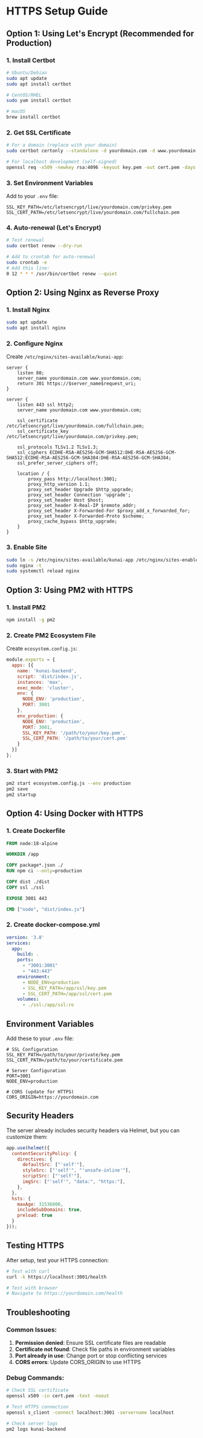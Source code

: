 # HTTPS Setup Guide

## Option 1: Using Let's Encrypt (Recommended for Production)

### 1. Install Certbot
```bash
# Ubuntu/Debian
sudo apt update
sudo apt install certbot

# CentOS/RHEL
sudo yum install certbot

# macOS
brew install certbot
```

### 2. Get SSL Certificate
```bash
# For a domain (replace with your domain)
sudo certbot certonly --standalone -d yourdomain.com -d www.yourdomain.com

# For localhost development (self-signed)
openssl req -x509 -newkey rsa:4096 -keyout key.pem -out cert.pem -days 365 -nodes
```

### 3. Set Environment Variables
Add to your `.env` file:
```env
SSL_KEY_PATH=/etc/letsencrypt/live/yourdomain.com/privkey.pem
SSL_CERT_PATH=/etc/letsencrypt/live/yourdomain.com/fullchain.pem
```

### 4. Auto-renewal (Let's Encrypt)
```bash
# Test renewal
sudo certbot renew --dry-run

# Add to crontab for auto-renewal
sudo crontab -e
# Add this line:
0 12 * * * /usr/bin/certbot renew --quiet
```

## Option 2: Using Nginx as Reverse Proxy

### 1. Install Nginx
```bash
sudo apt update
sudo apt install nginx
```

### 2. Configure Nginx
Create `/etc/nginx/sites-available/kunai-app`:
```nginx
server {
    listen 80;
    server_name yourdomain.com www.yourdomain.com;
    return 301 https://$server_name$request_uri;
}

server {
    listen 443 ssl http2;
    server_name yourdomain.com www.yourdomain.com;

    ssl_certificate /etc/letsencrypt/live/yourdomain.com/fullchain.pem;
    ssl_certificate_key /etc/letsencrypt/live/yourdomain.com/privkey.pem;
    
    ssl_protocols TLSv1.2 TLSv1.3;
    ssl_ciphers ECDHE-RSA-AES256-GCM-SHA512:DHE-RSA-AES256-GCM-SHA512:ECDHE-RSA-AES256-GCM-SHA384:DHE-RSA-AES256-GCM-SHA384;
    ssl_prefer_server_ciphers off;

    location / {
        proxy_pass http://localhost:3001;
        proxy_http_version 1.1;
        proxy_set_header Upgrade $http_upgrade;
        proxy_set_header Connection 'upgrade';
        proxy_set_header Host $host;
        proxy_set_header X-Real-IP $remote_addr;
        proxy_set_header X-Forwarded-For $proxy_add_x_forwarded_for;
        proxy_set_header X-Forwarded-Proto $scheme;
        proxy_cache_bypass $http_upgrade;
    }
}
```

### 3. Enable Site
```bash
sudo ln -s /etc/nginx/sites-available/kunai-app /etc/nginx/sites-enabled/
sudo nginx -t
sudo systemctl reload nginx
```

## Option 3: Using PM2 with HTTPS

### 1. Install PM2
```bash
npm install -g pm2
```

### 2. Create PM2 Ecosystem File
Create `ecosystem.config.js`:
```javascript
module.exports = {
  apps: [{
    name: 'kunai-backend',
    script: 'dist/index.js',
    instances: 'max',
    exec_mode: 'cluster',
    env: {
      NODE_ENV: 'production',
      PORT: 3001
    },
    env_production: {
      NODE_ENV: 'production',
      PORT: 3001,
      SSL_KEY_PATH: '/path/to/your/key.pem',
      SSL_CERT_PATH: '/path/to/your/cert.pem'
    }
  }]
};
```

### 3. Start with PM2
```bash
pm2 start ecosystem.config.js --env production
pm2 save
pm2 startup
```

## Option 4: Using Docker with HTTPS

### 1. Create Dockerfile
```dockerfile
FROM node:18-alpine

WORKDIR /app

COPY package*.json ./
RUN npm ci --only=production

COPY dist ./dist
COPY ssl ./ssl

EXPOSE 3001 443

CMD ["node", "dist/index.js"]
```

### 2. Create docker-compose.yml
```yaml
version: '3.8'
services:
  app:
    build: .
    ports:
      - "3001:3001"
      - "443:443"
    environment:
      - NODE_ENV=production
      - SSL_KEY_PATH=/app/ssl/key.pem
      - SSL_CERT_PATH=/app/ssl/cert.pem
    volumes:
      - ./ssl:/app/ssl:ro
```

## Environment Variables

Add these to your `.env` file:
```env
# SSL Configuration
SSL_KEY_PATH=/path/to/your/private/key.pem
SSL_CERT_PATH=/path/to/your/certificate.pem

# Server Configuration
PORT=3001
NODE_ENV=production

# CORS (update for HTTPS)
CORS_ORIGIN=https://yourdomain.com
```

## Security Headers

The server already includes security headers via Helmet, but you can customize them:

```javascript
app.use(helmet({
  contentSecurityPolicy: {
    directives: {
      defaultSrc: ["'self'"],
      styleSrc: ["'self'", "'unsafe-inline'"],
      scriptSrc: ["'self'"],
      imgSrc: ["'self'", "data:", "https:"],
    },
  },
  hsts: {
    maxAge: 31536000,
    includeSubDomains: true,
    preload: true
  }
}));
```

## Testing HTTPS

After setup, test your HTTPS connection:
```bash
# Test with curl
curl -k https://localhost:3001/health

# Test with browser
# Navigate to https://yourdomain.com/health
```

## Troubleshooting

### Common Issues:
1. **Permission denied**: Ensure SSL certificate files are readable
2. **Certificate not found**: Check file paths in environment variables
3. **Port already in use**: Change port or stop conflicting services
4. **CORS errors**: Update CORS_ORIGIN to use HTTPS

### Debug Commands:
```bash
# Check SSL certificate
openssl x509 -in cert.pem -text -noout

# Test HTTPS connection
openssl s_client -connect localhost:3001 -servername localhost

# Check server logs
pm2 logs kunai-backend
``` 